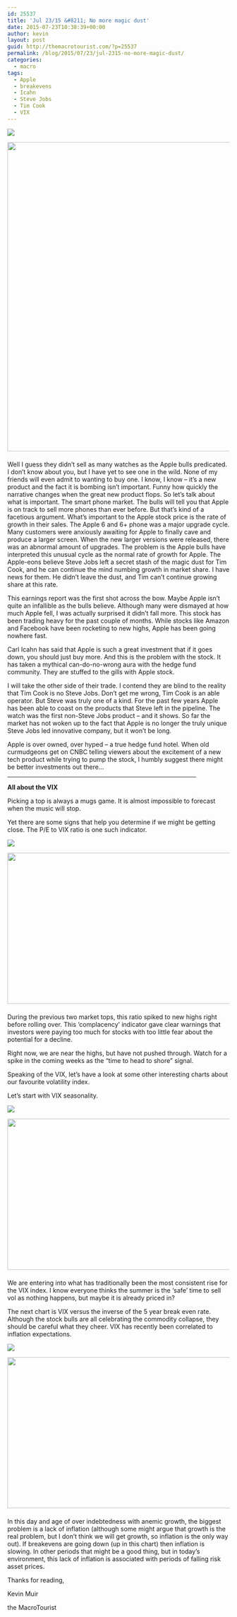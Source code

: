 ```yaml
---
id: 25537
title: 'Jul 23/15 &#8211; No more magic dust'
date: 2015-07-23T10:38:39+00:00
author: kevin
layout: post
guid: http://themacrotourist.com/?p=25537
permalink: /blog/2015/07/23/jul-2315-no-more-magic-dust/
categories:
  - macro
tags:
  - Apple
  - breakevens
  - Icahn
  - Steve Jobs
  - Tim Cook
  - VIX
---
```


  <img src="http://themacrotourist.com/pictures/WhereIcahn.png"><img class="size-full wp-image-14271" style="padding-top: 1.0em;padding-bottom: 0.5em;" style="margin:30px auto;display:block;" src="http://themacrotourist.com/pictures/WhereIcahn.png" width="600" height="700">

Well I guess they didn&#8217;t sell as many watches as the Apple bulls predicated. I don&#8217;t know about you, but I have yet to see one in the wild. None of my friends will even admit to wanting to buy one. I know, I know &#8211; it&#8217;s a new product and the fact it is bombing isn&#8217;t important. Funny how quickly the narrative changes when the great new product flops. So let&#8217;s talk about what is important. The smart phone market. The bulls will tell you that Apple is on track to sell more phones than ever before. But that&#8217;s kind of a facetious argument. What&#8217;s important to the Apple stock price is the rate of growth in their sales. The Apple 6 and 6+ phone was a major upgrade cycle. Many customers were anxiously awaiting for Apple to finally cave and produce a larger screen. When the new larger versions were released, there was an abnormal amount of upgrades. The problem is the Apple bulls have interpreted this unusual cycle as the normal rate of growth for Apple. The Apple-eons believe Steve Jobs left a secret stash of the magic dust for Tim Cook, and he can continue the mind numbing growth in market share. I have news for them. He didn&#8217;t leave the dust, and Tim can&#8217;t continue growing share at this rate. 

This earnings report was the first shot across the bow. Maybe Apple isn&#8217;t quite an infallible as the bulls believe. Although many were dismayed at how much Apple fell, I was actually surprised it didn&#8217;t fall more. This stock has been trading heavy for the past couple of months. While stocks like Amazon and Facebook have been rocketing to new highs, Apple has been going nowhere fast. 

Carl Icahn has said that Apple is such a great investment that if it goes down, you should just buy more. And this is the problem with the stock. It has taken a mythical can-do-no-wrong aura with the hedge fund community. They are stuffed to the gills with Apple stock. 

I will take the other side of their trade. I contend they are blind to the reality that Tim Cook is no Steve Jobs. Don&#8217;t get me wrong, Tim Cook is an able operator. But Steve was truly one of a kind. For the past few years Apple has been able to coast on the products that Steve left in the pipeline. The watch was the first non-Steve Jobs product &#8211; and it shows. So far the market has not woken up to the fact that Apple is no longer the truly unique Steve Jobs led innovative company, but it won&#8217;t be long. 

Apple is over owned, over hyped &#8211; a true hedge fund hotel. When old curmudgeons get on CNBC telling viewers about the excitement of a new tech product while trying to pump the stock, I humbly suggest there might be better investments out there&#8230; 

<hr size="3" width="85%" />

**All about the VIX**

Picking a top is always a mugs game. It is almost impossible to forecast when the music will stop.

Yet there are some signs that help you determine if we might be getting close. The P/E to VIX ratio is one such indicator. 


  <img src="http://themacrotourist.com/pictures/PEVIXJul2215.png"><img class="size-full wp-image-14271" style="padding-top: 1.0em;padding-bottom: 0.5em;" style="margin:30px auto;display:block;" src="http://themacrotourist.com/pictures/PEVIXJul2215.png" width="600" height="342">

During the previous two market tops, this ratio spiked to new highs right before rolling over. This &#8216;complacency&#8217; indicator gave clear warnings that investors were paying too much for stocks with too little fear about the potential for a decline. 

Right now, we are near the highs, but have not pushed through. Watch for a spike in the coming weeks as the &#8220;time to head to shore&#8221; signal.

Speaking of the VIX, let&#8217;s have a look at some other interesting charts about our favourite volatility index. 

Let&#8217;s start with VIX seasonality.


  <img src="http://themacrotourist.com/pictures/VIXSEASJul2315.png"><img class="size-full wp-image-14271" style="padding-top: 1.0em;padding-bottom: 0.5em;" style="margin:30px auto;display:block;" src="http://themacrotourist.com/pictures/VIXSEASJul2315.png" width="600" height="342">

We are entering into what has traditionally been the most consistent rise for the VIX index. I know everyone thinks the summer is the &#8216;safe&#8217; time to sell vol as nothing happens, but maybe it is already priced in?

The next chart is VIX versus the inverse of the 5 year break even rate. Although the stock bulls are all celebrating the commodity collapse, they should be careful what they cheer. VIX has recently been correlated to inflation expectations. 


  <img src="http://themacrotourist.com/pictures/VIXBEJul2315.png"><img class="size-full wp-image-14271" style="padding-top: 1.0em;padding-bottom: 0.5em;" style="margin:30px auto;display:block;" src="http://themacrotourist.com/pictures/VIXBEJul2315.png" width="600" height="342">

In this day and age of over indebtedness with anemic growth, the biggest problem is a lack of inflation (although some might argue that growth is the real problem, but I don&#8217;t think we will get growth, so inflation is the only way out). If breakevens are going down (up in this chart) then inflation is slowing. In other periods that might be a good thing, but in today&#8217;s environment, this lack of inflation is associated with periods of falling risk asset prices. 

Thanks for reading,
  
Kevin Muir
  
the MacroTourist
